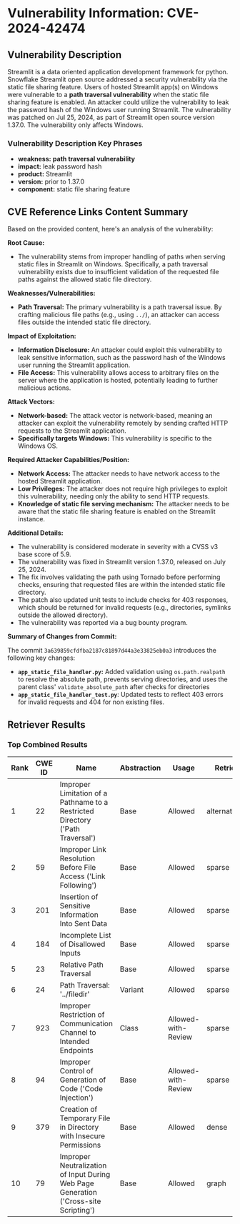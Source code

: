 # Vulnerability Information: CVE-2024-42474

## Vulnerability Description
Streamlit is a data oriented application development framework for python. Snowflake Streamlit open source addressed a security vulnerability via the static file sharing feature. Users of hosted Streamlit app(s) on Windows were vulnerable to a **path traversal vulnerability** when the static file sharing feature is enabled. An attacker could utilize the vulnerability to leak the password hash of the Windows user running Streamlit. The vulnerability was patched on Jul 25, 2024, as part of Streamlit open source version 1.37.0. The vulnerability only affects Windows.

### Vulnerability Description Key Phrases
- **weakness:** **path traversal vulnerability**
- **impact:** leak password hash
- **product:** Streamlit
- **version:** prior to 1.37.0
- **component:** static file sharing feature

## CVE Reference Links Content Summary
Based on the provided content, here's an analysis of the vulnerability:

**Root Cause:**

- The vulnerability stems from improper handling of paths when serving static files in Streamlit on Windows. Specifically, a path traversal vulnerability exists due to insufficient validation of the requested file paths against the allowed static file directory.

**Weaknesses/Vulnerabilities:**

- **Path Traversal:** The primary vulnerability is a path traversal issue. By crafting malicious file paths (e.g., using `../`), an attacker can access files outside the intended static file directory.

**Impact of Exploitation:**

- **Information Disclosure:** An attacker could exploit this vulnerability to leak sensitive information, such as the password hash of the Windows user running the Streamlit application.
- **File Access:** This vulnerability allows access to arbitrary files on the server where the application is hosted, potentially leading to further malicious actions.

**Attack Vectors:**

- **Network-based:** The attack vector is network-based, meaning an attacker can exploit the vulnerability remotely by sending crafted HTTP requests to the Streamlit application.
- **Specifically targets Windows:** This vulnerability is specific to the Windows OS.

**Required Attacker Capabilities/Position:**

- **Network Access:** The attacker needs to have network access to the hosted Streamlit application.
- **Low Privileges:** The attacker does not require high privileges to exploit this vulnerability, needing only the ability to send HTTP requests.
- **Knowledge of static file serving mechanism:** The attacker needs to be aware that the static file sharing feature is enabled on the Streamlit instance.

**Additional Details:**

- The vulnerability is considered moderate in severity with a CVSS v3 base score of 5.9.
- The vulnerability was fixed in Streamlit version 1.37.0, released on July 25, 2024.
- The fix involves validating the path using Tornado before performing checks, ensuring that requested files are within the intended static file directory.
- The patch also updated unit tests to include checks for 403 responses, which should be returned for invalid requests (e.g., directories, symlinks outside the allowed directory).
- The vulnerability was reported via a bug bounty program.

**Summary of Changes from Commit:**

The commit `3a639859cfdfba2187c81897d44a3e33825eb0a3` introduces the following key changes:

- **`app_static_file_handler.py`:** Added validation using `os.path.realpath` to resolve the absolute path, prevents serving directories, and uses the parent class' `validate_absolute_path` after checks for directories
- **`app_static_file_handler_test.py`**: Updated tests to reflect 403 errors for invalid requests and 404 for non existing files.

## Retriever Results

### Top Combined Results

| Rank | CWE ID | Name | Abstraction | Usage  | Retrievers | Individual Scores |
|------|--------|------|-------------|-------|------------|-------------------|
| 1 | 22 | Improper Limitation of a Pathname to a Restricted Directory ('Path Traversal') | Base | Allowed | alternate_terms | 0.800 |
| 2 | 59 | Improper Link Resolution Before File Access ('Link Following') | Base | Allowed | sparse | 0.400 |
| 3 | 201 | Insertion of Sensitive Information Into Sent Data | Base | Allowed | sparse | 0.393 |
| 4 | 184 | Incomplete List of Disallowed Inputs | Base | Allowed | sparse | 0.393 |
| 5 | 23 | Relative Path Traversal | Base | Allowed | sparse | 0.392 |
| 6 | 24 | Path Traversal: '../filedir' | Variant | Allowed | sparse | 0.389 |
| 7 | 923 | Improper Restriction of Communication Channel to Intended Endpoints | Class | Allowed-with-Review | sparse | 0.380 |
| 8 | 94 | Improper Control of Generation of Code ('Code Injection') | Base | Allowed-with-Review | sparse | 0.373 |
| 9 | 379 | Creation of Temporary File in Directory with Insecure Permissions | Base | Allowed | dense | 0.459 |
| 10 | 79 | Improper Neutralization of Input During Web Page Generation ('Cross-site Scripting') | Base | Allowed | graph | 0.003 |

